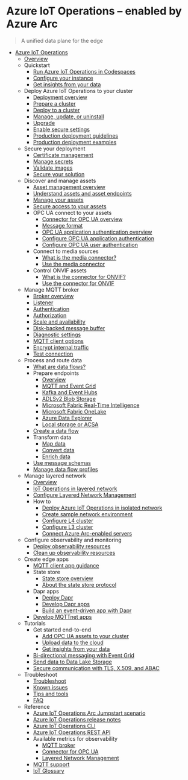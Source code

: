 # Azure IoT Operations – enabled by Azure Arc
> A unified data plane for the edge
  - [Azure IoT Operations](https://learn.microsoft.com/en-us/azure/iot-operations/)
    - [Overview](https://learn.microsoft.com/en-us/azure/iot-operations/overview-iot-operations)
    - Quickstart
      - [Run Azure IoT Operations in Codespaces](https://learn.microsoft.com/en-us/azure/iot-operations/get-started-end-to-end-sample/quickstart-deploy)
      - [Configure your instance](https://learn.microsoft.com/en-us/azure/iot-operations/get-started-end-to-end-sample/quickstart-configure)
      - [Get insights from your data](https://learn.microsoft.com/en-us/azure/iot-operations/get-started-end-to-end-sample/quickstart-get-insights)
    - Deploy Azure IoT Operations to your cluster
      - [Deployment overview](https://learn.microsoft.com/en-us/azure/iot-operations/deploy-iot-ops/overview-deploy)
      - [Prepare a cluster](https://learn.microsoft.com/en-us/azure/iot-operations/deploy-iot-ops/howto-prepare-cluster)
      - [Deploy to a cluster](https://learn.microsoft.com/en-us/azure/iot-operations/deploy-iot-ops/howto-deploy-iot-operations)
      - [Manage, update, or uninstall](https://learn.microsoft.com/en-us/azure/iot-operations/deploy-iot-ops/howto-manage-update-uninstall)
      - [Upgrade](https://learn.microsoft.com/en-us/azure/iot-operations/deploy-iot-ops/howto-upgrade)
      - [Enable secure settings](https://learn.microsoft.com/en-us/azure/iot-operations/deploy-iot-ops/howto-enable-secure-settings)
      - [Production deployment guidelines](https://learn.microsoft.com/en-us/azure/iot-operations/deploy-iot-ops/concept-production-guidelines)
      - [Production deployment examples](https://learn.microsoft.com/en-us/azure/iot-operations/deploy-iot-ops/concept-production-examples)
    - Secure your deployment
      - [Certificate management](https://learn.microsoft.com/en-us/azure/iot-operations/secure-iot-ops/concept-default-root-ca)
      - [Manage secrets](https://learn.microsoft.com/en-us/azure/iot-operations/secure-iot-ops/howto-manage-secrets)
      - [Validate images](https://learn.microsoft.com/en-us/azure/iot-operations/secure-iot-ops/howto-validate-images)
      - [Secure your solution](https://learn.microsoft.com/en-us/azure/iot/iot-overview-security?toc=/azure/iot-operations/toc.json&bc=/azure/iot-operations/breadcrumb/toc.json&tabs=edge)
    - Discover and manage assets
      - [Asset management overview](https://learn.microsoft.com/en-us/azure/iot-operations/discover-manage-assets/overview-manage-assets)
      - [Understand assets and asset endpoints](https://learn.microsoft.com/en-us/azure/iot-operations/discover-manage-assets/concept-assets-asset-endpoints)
      - [Manage your assets](https://learn.microsoft.com/en-us/azure/iot-operations/discover-manage-assets/howto-manage-assets-remotely)
      - [Secure access to your assets](https://learn.microsoft.com/en-us/azure/iot-operations/discover-manage-assets/howto-secure-assets)
      - OPC UA connect to your assets
        - [Connector for OPC UA overview](https://learn.microsoft.com/en-us/azure/iot-operations/discover-manage-assets/overview-opcua-broker)
        - [Message format](https://learn.microsoft.com/en-us/azure/iot-operations/discover-manage-assets/concept-opcua-message-format)
        - [OPC UA application authentication overview](https://learn.microsoft.com/en-us/azure/iot-operations/discover-manage-assets/overview-opcua-broker-certificates-management)
        - [Configure OPC UA application authentication](https://learn.microsoft.com/en-us/azure/iot-operations/discover-manage-assets/howto-configure-opcua-certificates-infrastructure)
        - [Configure OPC UA user authentication](https://learn.microsoft.com/en-us/azure/iot-operations/discover-manage-assets/howto-configure-opcua-authentication-options)
      - Connect to media sources
        - [What is the media connector?](https://learn.microsoft.com/en-us/azure/iot-operations/discover-manage-assets/overview-media-connector)
        - [Use the media connector](https://learn.microsoft.com/en-us/azure/iot-operations/discover-manage-assets/howto-use-media-connector)
      - Control ONVIF assets
        - [What is the connector for ONVIF?](https://learn.microsoft.com/en-us/azure/iot-operations/discover-manage-assets/overview-onvif-connector)
        - [Use the connector for ONVIF](https://learn.microsoft.com/en-us/azure/iot-operations/discover-manage-assets/howto-use-onvif-connector)
    - Manage MQTT broker
      - [Broker overview](https://learn.microsoft.com/en-us/azure/iot-operations/manage-mqtt-broker/overview-broker)
      - [Listener](https://learn.microsoft.com/en-us/azure/iot-operations/manage-mqtt-broker/howto-configure-brokerlistener)
      - [Authentication](https://learn.microsoft.com/en-us/azure/iot-operations/manage-mqtt-broker/howto-configure-authentication)
      - [Authorization](https://learn.microsoft.com/en-us/azure/iot-operations/manage-mqtt-broker/howto-configure-authorization)
      - [Scale and availability](https://learn.microsoft.com/en-us/azure/iot-operations/manage-mqtt-broker/howto-configure-availability-scale)
      - [Disk-backed message buffer](https://learn.microsoft.com/en-us/azure/iot-operations/manage-mqtt-broker/howto-disk-backed-message-buffer)
      - [Diagnostic settings](https://learn.microsoft.com/en-us/azure/iot-operations/manage-mqtt-broker/howto-broker-diagnostics)
      - [MQTT client options](https://learn.microsoft.com/en-us/azure/iot-operations/manage-mqtt-broker/howto-broker-mqtt-client-options)
      - [Encrypt internal traffic](https://learn.microsoft.com/en-us/azure/iot-operations/manage-mqtt-broker/howto-encrypt-internal-traffic)
      - [Test connection](https://learn.microsoft.com/en-us/azure/iot-operations/manage-mqtt-broker/howto-test-connection)
    - Process and route data
      - [What are data flows?](https://learn.microsoft.com/en-us/azure/iot-operations/connect-to-cloud/overview-dataflow)
      - Prepare endpoints
        - [Overview](https://learn.microsoft.com/en-us/azure/iot-operations/connect-to-cloud/howto-configure-dataflow-endpoint)
        - [MQTT and Event Grid](https://learn.microsoft.com/en-us/azure/iot-operations/connect-to-cloud/howto-configure-mqtt-endpoint)
        - [Kafka and Event Hubs](https://learn.microsoft.com/en-us/azure/iot-operations/connect-to-cloud/howto-configure-kafka-endpoint)
        - [ADLSv2 Blob Storage](https://learn.microsoft.com/en-us/azure/iot-operations/connect-to-cloud/howto-configure-adlsv2-endpoint)
        - [Microsoft Fabric Real-Time Intelligence](https://learn.microsoft.com/en-us/azure/iot-operations/connect-to-cloud/howto-configure-fabric-real-time-intelligence)
        - [Microsoft Fabric OneLake](https://learn.microsoft.com/en-us/azure/iot-operations/connect-to-cloud/howto-configure-fabric-endpoint)
        - [Azure Data Explorer](https://learn.microsoft.com/en-us/azure/iot-operations/connect-to-cloud/howto-configure-adx-endpoint)
        - [Local storage or ACSA](https://learn.microsoft.com/en-us/azure/iot-operations/connect-to-cloud/howto-configure-local-storage-endpoint)
      - [Create a data flow](https://learn.microsoft.com/en-us/azure/iot-operations/connect-to-cloud/howto-create-dataflow)
      - Transform data
        - [Map data](https://learn.microsoft.com/en-us/azure/iot-operations/connect-to-cloud/concept-dataflow-mapping)
        - [Convert data](https://learn.microsoft.com/en-us/azure/iot-operations/connect-to-cloud/concept-dataflow-conversions)
        - [Enrich data](https://learn.microsoft.com/en-us/azure/iot-operations/connect-to-cloud/concept-dataflow-enrich)
      - [Use message schemas](https://learn.microsoft.com/en-us/azure/iot-operations/connect-to-cloud/concept-schema-registry)
      - [Manage data flow profiles](https://learn.microsoft.com/en-us/azure/iot-operations/connect-to-cloud/howto-configure-dataflow-profile)
    - Manage layered network
      - [Overview](https://learn.microsoft.com/en-us/azure/iot-operations/manage-layered-network/overview-layered-network)
      - [IoT Operations in layered network](https://learn.microsoft.com/en-us/azure/iot-operations/manage-layered-network/concept-iot-operations-in-layered-network)
      - [Configure Layered Network Management](https://learn.microsoft.com/en-us/azure/iot-operations/manage-layered-network/howto-deploy-aks-layered-network)
      - How to
        - [Deploy Azure IoT Operations in isolated network](https://learn.microsoft.com/en-us/azure/iot-operations/manage-layered-network/howto-configure-aks-edge-essentials-layered-network)
        - [Create sample network environment](https://learn.microsoft.com/en-us/azure/iot-operations/manage-layered-network/howto-configure-layered-network)
        - [Configure L4 cluster](https://learn.microsoft.com/en-us/azure/iot-operations/manage-layered-network/howto-configure-l4-cluster-layered-network)
        - [Configure L3 cluster](https://learn.microsoft.com/en-us/azure/iot-operations/manage-layered-network/howto-configure-l3-cluster-layered-network)
        - [Connect Azure Arc-enabled servers](https://learn.microsoft.com/en-us/azure/iot-operations/manage-layered-network/howto-connect-arc-enabled-servers)
    - Configure observability and monitoring
      - [Deploy observability resources](https://learn.microsoft.com/en-us/azure/iot-operations/configure-observability-monitoring/howto-configure-observability)
      - [Clean up observability resources](https://learn.microsoft.com/en-us/azure/iot-operations/configure-observability-monitoring/howto-clean-up-observability-resources)
    - Create edge apps
      - [MQTT client app guidance](https://learn.microsoft.com/en-us/azure/iot-operations/create-edge-apps/edge-apps-overview)
      - State store
        - [State store overview](https://learn.microsoft.com/en-us/azure/iot-operations/create-edge-apps/overview-state-store)
        - [About the state store protocol](https://learn.microsoft.com/en-us/azure/iot-operations/create-edge-apps/concept-about-state-store-protocol)
      - Dapr apps
        - [Deploy Dapr](https://learn.microsoft.com/en-us/azure/iot-operations/create-edge-apps/howto-deploy-dapr)
        - [Develop Dapr apps](https://learn.microsoft.com/en-us/azure/iot-operations/create-edge-apps/howto-develop-dapr-apps)
        - [Build an event-driven app with Dapr](https://learn.microsoft.com/en-us/azure/iot-operations/create-edge-apps/tutorial-event-driven-with-dapr)
      - [Develop MQTTnet apps](https://learn.microsoft.com/en-us/azure/iot-operations/create-edge-apps/howto-develop-mqttnet-apps)
    - Tutorials
      - Get started end-to-end
        - [Add OPC UA assets to your cluster](https://learn.microsoft.com/en-us/azure/iot-operations/end-to-end-tutorials/tutorial-add-assets)
        - [Upload data to the cloud](https://learn.microsoft.com/en-us/azure/iot-operations/end-to-end-tutorials/tutorial-upload-telemetry-to-cloud)
        - [Get insights from your data](https://learn.microsoft.com/en-us/azure/iot-operations/end-to-end-tutorials/tutorial-get-insights)
      - [Bi-directional messaging with Event Grid](https://learn.microsoft.com/en-us/azure/iot-operations/connect-to-cloud/tutorial-mqtt-bridge)
      - [Send data to Data Lake Storage](https://learn.microsoft.com/en-us/azure/iot-operations/connect-to-cloud/tutorial-opc-ua-to-data-lake)
      - [Secure communication with TLS, X.509, and ABAC](https://learn.microsoft.com/en-us/azure/iot-operations/manage-mqtt-broker/tutorial-tls-x509)
    - Troubleshoot
      - [Troubleshoot](https://learn.microsoft.com/en-us/azure/iot-operations/troubleshoot/troubleshoot)
      - [Known issues](https://learn.microsoft.com/en-us/azure/iot-operations/troubleshoot/known-issues)
      - [Tips and tools](https://learn.microsoft.com/en-us/azure/iot-operations/troubleshoot/tips-tools)
      - [FAQ](https://learn.microsoft.com/en-us/azure/iot-operations/troubleshoot/iot-operations-faq.yml)
    - Reference
      - [Azure IoT Operations Arc Jumpstart scenario](https://aka.ms/ArcJumpstartAIO)
      - [Azure IoT Operations release notes](https://github.com/Azure/azure-iot-operations/releases)
      - [Azure IoT Operations CLI](https://learn.microsoft.com/cli/azure/iot/ops)
      - [Azure IoT Operations REST API](https://learn.microsoft.com/rest/api/iotoperations)
      - Available metrics for observability
        - [MQTT broker](https://learn.microsoft.com/en-us/azure/iot-operations/reference/observability-metrics-mqtt-broker)
        - [Connector for OPC UA](https://learn.microsoft.com/en-us/azure/iot-operations/reference/observability-metrics-opcua-broker)
        - [Layered Network Management](https://learn.microsoft.com/en-us/azure/iot-operations/reference/observability-metrics-layered-network)
      - [MQTT support](https://learn.microsoft.com/en-us/azure/iot-operations/reference/mqtt-support)
      - [IoT Glossary](https://learn.microsoft.com/en-us/azure/iot/iot-glossary?toc=/azure/iot-operations/toc.json&bc=/azure/iot-operations/breadcrumb/toc.json)
